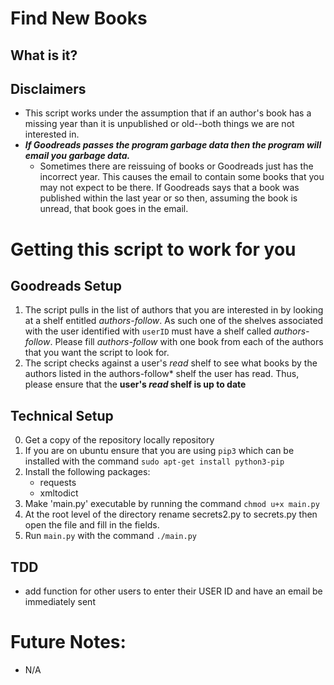 # Find New Books

## What is it?

## Disclaimers

- This script works under the assumption that if an author's book has a missing year than it is unpublished or old--both things we are not interested in.
- ***If Goodreads passes the program garbage data then the program will email you garbage data.***
    - Sometimes there are reissuing of books or Goodreads just has the incorrect year. This causes the email to contain some books that you may not expect to be there. If Goodreads says that a book was published within the last year or so then, assuming the book is unread, that book goes in the email.   

# Getting this script to work for you

## Goodreads Setup
1. The script pulls in the list of authors that you are interested in by looking at a shelf entitled *authors-follow*. As such one of the shelves associated with the user identified with `userID` must have a shelf called *authors-follow*. Please fill *authors-follow* with one book from each of the authors that you want the script to look for.  
2. The script checks against a user's *read* shelf to see what books by the authors listed in the authors-follow* shelf the user has read. Thus, please ensure that the **user's *read* shelf is up to date**

## Technical Setup
0. Get a copy of the repository locally repository
1. If you are on ubuntu ensure that you are using `pip3` which can be installed with the command `sudo apt-get install python3-pip`
2. Install the following packages:
    - requests
    - xmltodict
3. Make 'main.py' executable by running the command `chmod u+x main.py`
4. At the root level of the directory rename secrets2.py to secrets.py then open the file and fill in the fields.
5. Run `main.py` with the command `./main.py`

## TDD
- add function for other users to enter their USER ID and have an email be immediately sent

# Future Notes:
- N/A
